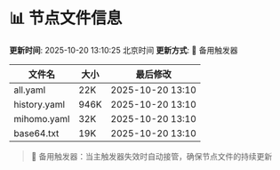 # 📊 节点文件信息

**更新时间**: 2025-10-20 13:10:25 北京时间
**更新方式**: 🔄 备用触发器

| 文件名 | 大小 | 最后修改 |
|--------|------|----------|
| all.yaml | 22K | 2025-10-20 13:10 |
| history.yaml | 946K | 2025-10-20 13:10 |
| mihomo.yaml | 32K | 2025-10-20 13:10 |
| base64.txt | 19K | 2025-10-20 13:10 |

> 🔄 备用触发器：当主触发器失效时自动接管，确保节点文件的持续更新
